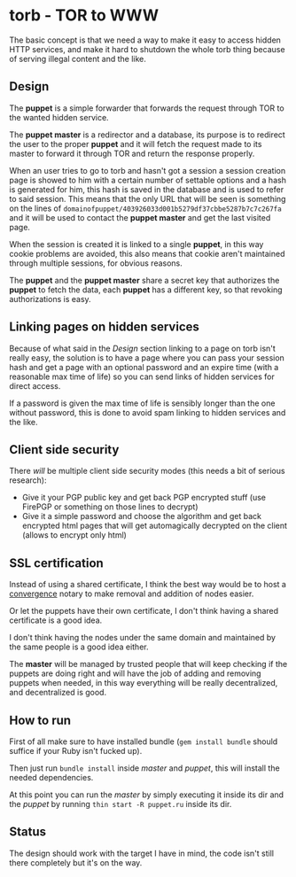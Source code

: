 torb - TOR to WWW
=================
The basic concept is that we need a way to make it easy to access hidden HTTP services,
and make it hard to shutdown the whole torb thing because of serving illegal content and the like.

Design
------
The **puppet** is a simple forwarder that forwards the request through TOR to the wanted hidden service.

The **puppet master** is a redirector and a database, its purpose is to redirect the user to the proper
**puppet** and it will fetch the request made to its master to forward it through TOR and return the response
properly.

When an user tries to go to torb and hasn't got a session a session creation page is showed to him with a certain
number of settable options and a hash is generated for him, this hash is saved in the database and is used to
refer to said session. This means that the only URL that will be seen is something on the lines of
`domainofpuppet/403926033d001b5279df37cbbe5287b7c7c267fa` and it will be used to contact the
**puppet master** and get the last visited page.

When the session is created it is linked to a single **puppet**, in this way cookie problems are avoided, this
also means that cookie aren't maintained through multiple sessions, for obvious reasons.

The **puppet** and the **puppet master** share a secret key that authorizes the **puppet** to fetch the data, each
**puppet** has a different key, so that revoking authorizations is easy.

Linking pages on hidden services
--------------------------------
Because of what said in the *Design* section linking to a page on torb isn't really easy, the solution is to have
a page where you can pass your session hash and get a page with an optional password and an expire time (with a
reasonable max time of life) so you can send links of hidden services for direct access.

If a password is given the max time of life is sensibly longer than the one without password, this is done to avoid
spam linking to hidden services and the like.

Client side security
--------------------
There *will* be multiple client side security modes (this needs a bit of serious research):
* Give it your PGP public key and get back PGP encrypted stuff (use FirePGP or something on those lines to decrypt)
* Give it a simple password and choose the algorithm and get back encrypted html pages that will get automagically
  decrypted on the client (allows to encrypt only html)

SSL certification
-----------------
Instead of using a shared certificate, I think the best way would be to host a [convergence](http://convergence.io/)
notary to make removal and addition of nodes easier.

Or let the puppets have their own certificate, I don't think having a shared certificate is a good idea.

I don't think having the nodes under the same domain and maintained by the same people is a good idea either.

The **master** will be managed by trusted people that will keep checking if the puppets are doing right and
will have the job of adding and removing puppets when needed, in this way everything will be really
decentralized, and decentralized is good.

How to run
----------
First of all make sure to have installed bundle (`gem install bundle` should suffice if your Ruby isn't fucked up).

Then just run `bundle install` inside *master* and *puppet*, this will install the needed dependencies.

At this point you can run the *master* by simply executing it inside its dir and the *puppet* by running
`thin start -R puppet.ru` inside its dir.

Status
------
The design should work with the target I have in mind, the code isn't still there completely but it's on the way.
